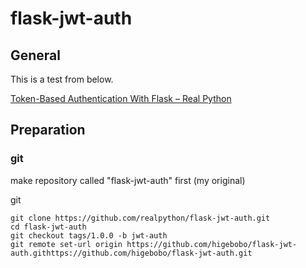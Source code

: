 # flask-jwt-auth

## General

This is a test from below.

[Token\-Based Authentication With Flask – Real Python](https://realpython.com/token-based-authentication-with-flask/)

## Preparation

### git

make repository called "flask-jwt-auth" first (my original)

git

    git clone https://github.com/realpython/flask-jwt-auth.git
    cd flask-jwt-auth
    git checkout tags/1.0.0 -b jwt-auth
    git remote set-url origin https://github.com/higebobo/flask-jwt-auth.githttps://github.com/higebobo/flask-jwt-auth.git
